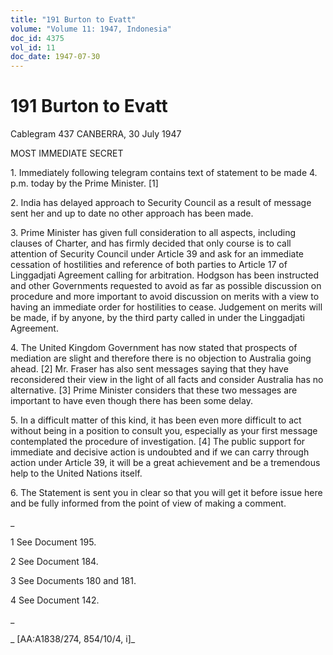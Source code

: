 ```yaml
---
title: "191 Burton to Evatt"
volume: "Volume 11: 1947, Indonesia"
doc_id: 4375
vol_id: 11
doc_date: 1947-07-30
---
```


# 191 Burton to Evatt

Cablegram 437 CANBERRA, 30 July 1947

MOST IMMEDIATE SECRET

1\. Immediately following telegram contains text of statement to be made 4. p.m. today by the Prime Minister. [1]

2\. India has delayed approach to Security Council as a result of message sent her and up to date no other approach has been made.

3\. Prime Minister has given full consideration to all aspects, including clauses of Charter, and has firmly decided that only course is to call attention of Security Council under Article 39 and ask for an immediate cessation of hostilities and reference of both parties to Article 17 of Linggadjati Agreement calling for arbitration. Hodgson has been instructed and other Governments requested to avoid as far as possible discussion on procedure and more important to avoid discussion on merits with a view to having an immediate order for hostilities to cease. Judgement on merits will be made, if by anyone, by the third party called in under the Linggadjati Agreement.

4\. The United Kingdom Government has now stated that prospects of mediation are slight and therefore there is no objection to Australia going ahead. [2] Mr. Fraser has also sent messages saying that they have reconsidered their view in the light of all facts and consider Australia has no alternative. [3] Prime Minister considers that these two messages are important to have even though there has been some delay.

5\. In a difficult matter of this kind, it has been even more difficult to act without being in a position to consult you, especially as your first message contemplated the procedure of investigation. [4] The public support for immediate and decisive action is undoubted and if we can carry through action under Article 39, it will be a great achievement and be a tremendous help to the United Nations itself.

6\. The Statement is sent you in clear so that you will get it before issue here and be fully informed from the point of view of making a comment.

_

1 See Document 195.

2 See Document 184.

3 See Documents 180 and 181.

4 See Document 142.

_

_ [AA:A1838/274, 854/10/4, i]_
